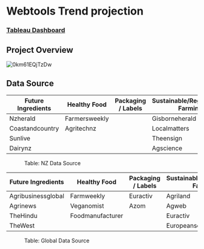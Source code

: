 # Webtools Trend projection

### [Tableau Dashboard](https://public.tableau.com/views/TrendProjection/Dashboard1?:language=en-US&publish=yes&:display_count=n&:origin=viz_share_link) 


## Project Overview 
  
![0km61EQjTzDw](https://user-images.githubusercontent.com/74321635/153944298-5e3999c3-7d80-45a9-8008-f93db62758b2.png)


## Data Source
| Future Ingredients | Healthy Food |Packaging / Labels | Sustainable/Regenerative Farming |
|------|------|-----|-----|
| Nzherald | Farmersweekly | | Gisborneherald |
| Coastandcountry| Agritechnz| | Localmatters |
| Sunlive| | | Theensign |
| Dairynz| | | Agscience |

&nbsp;&nbsp;&nbsp;&nbsp;&nbsp;&nbsp;&nbsp;&nbsp;&nbsp;&nbsp;&nbsp;&nbsp;Table: NZ Data Source

| Future Ingredients | Healthy Food |Packaging / Labels | Sustainable/Regenerative Farming |
|------|------|-----|-----|
| Agribusinessglobal | Farmweekly | Euractiv | Agriland |
| Agrinews | Veganomist | Azom | Agweb |
| TheHindu | Foodmanufacturer | | Euractiv |
| TheWest | | | Europeanscientist |

&nbsp;&nbsp;&nbsp;&nbsp;&nbsp;&nbsp;&nbsp;&nbsp;&nbsp;&nbsp;&nbsp;&nbsp;Table: Global Data Source
